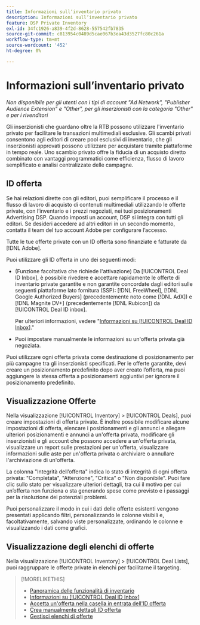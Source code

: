 ```yaml
---
title: Informazioni sull’inventario privato
description: Informazioni sull’inventario privato
feature: DSP Private Inventory
exl-id: 34fc1926-a839-4f2d-8628-557542fb7835
source-git-commit: c813954c0489d5cae067b3ea43d3527fc80c261a
workflow-type: tm+mt
source-wordcount: '452'
ht-degree: 0%

---
```


# Informazioni sull’inventario privato

*Non disponibile per gli utenti con i tipi di account &quot;Ad Network&quot;, &quot;Publisher Audience Extension&quot; e &quot;Other&quot;, per gli inserzionisti con la categoria &quot;Other&quot; e per i rivenditori*

Gli inserzionisti che guardano oltre la RTB possono utilizzare l&#39;inventario privato per facilitare le transazioni multimediali esclusive. Gli scambi privati consentono agli editori di creare pool esclusivi di inventario, che gli inserzionisti approvati possono utilizzare per acquistare tramite piattaforme in tempo reale. Uno scambio privato offre la fiducia di un acquisto diretto combinato con vantaggi programmatici come efficienza, flusso di lavoro semplificato e analisi centralizzate delle campagne.

## ID offerta

Se hai relazioni dirette con gli editori, puoi semplificare il processo e il flusso di lavoro di acquisto di contenuti multimediali utilizzando le offerte private, con l’inventario e i prezzi negoziati, nei tuoi posizionamenti Advertising DSP. Quando imposti un account, DSP si integra con tutti gli editori. Se desideri accedere ad altri editori in un secondo momento, contatta il team del tuo account Adobe per configurare l’accesso. <!-- + sentence from Ramey? (no longer here) about how we certify the publishers -->

Tutte le tue offerte private con un ID offerta sono finanziate e fatturate da [!DNL Adobe].

Puoi utilizzare gli ID offerta in uno dei seguenti modi:

* (Funzione facoltativa che richiede l&#39;attivazione) Da [!UICONTROL Deal ID Inbox], è possibile rivedere e accettare rapidamente le offerte di inventario private garantite e non garantite concordate dagli editori sulle seguenti piattaforme lato fornitura (SSP): [!DNL FreeWheel], [!DNL Google Authorized Buyers] (precedentemente noto come [!DNL AdX]) e [!DNL Magnite DV+] (precedentemente [!DNL Rubicon]) da [!UICONTROL Deal ID inbox].

  Per ulteriori informazioni, vedere &quot;[Informazioni su [!UICONTROL Deal ID Inbox]](deal-id-inbox-about.md).&quot;

* Puoi impostare manualmente le informazioni su un&#39;offerta privata già negoziata.

Puoi utilizzare ogni offerta privata come destinazione di posizionamento per più campagne tra gli inserzionisti specificati. Per le offerte garantite, devi creare un posizionamento predefinito dopo aver creato l’offerta, ma puoi aggiungere la stessa offerta a posizionamenti aggiuntivi per ignorare il posizionamento predefinito.

## Visualizzazione Offerte

Nella visualizzazione [!UICONTROL Inventory] > [!UICONTROL Deals], puoi creare impostazioni di offerta private. È inoltre possibile modificare alcune impostazioni di offerta, elencare i posizionamenti e gli annunci e allegare ulteriori posizionamenti e annunci a un&#39;offerta privata, modificare gli inserzionisti e gli account che possono accedere a un&#39;offerta privata, visualizzare un report sulle prestazioni per un&#39;offerta, visualizzare informazioni sulle aste per un&#39;offerta privata o archiviare o annullare l&#39;archiviazione di un&#39;offerta.<!-- ; or edit the attribute tags for a deal -->

La colonna &quot;Integrità dell’offerta&quot; indica lo stato di integrità di ogni offerta privata: &quot;Completata&quot;, &quot;Attenzione&quot;, &quot;Critica&quot; o &quot;Non disponibile&quot;. Puoi fare clic sullo stato per visualizzare ulteriori dettagli, tra cui il motivo per cui un’offerta non funziona o sta generando spese come previsto e i passaggi per la risoluzione dei potenziali problemi.

Puoi personalizzare il modo in cui i dati delle offerte esistenti vengono presentati applicando filtri, personalizzando le colonne visibili e, facoltativamente, salvando viste personalizzate, ordinando le colonne e visualizzando i dati come grafici.

## Visualizzazione degli elenchi di offerte

Nella visualizzazione [!UICONTROL Inventory] > [!UICONTROL Deal Lists], puoi raggruppare le offerte private in elenchi per facilitarne il targeting.

>[!MORELIKETHIS]
>
>* [Panoramica delle funzionalità di inventario](/help/dsp/inventory/inventory-overview.md)
>* [Informazioni su [!UICONTROL Deal ID Inbox]](/help/dsp/inventory/deal-id-inbox-about.md)
>* [Accetta un&#39;offerta nella casella in entrata dell&#39;ID offerta](deal-id-inbox-accept.md)
>* [Crea manualmente dettagli ID offerta](deal-id-create.md)
>* [Gestisci elenchi di offerte](/help/dsp/inventory/lists-deals-manage.md)
